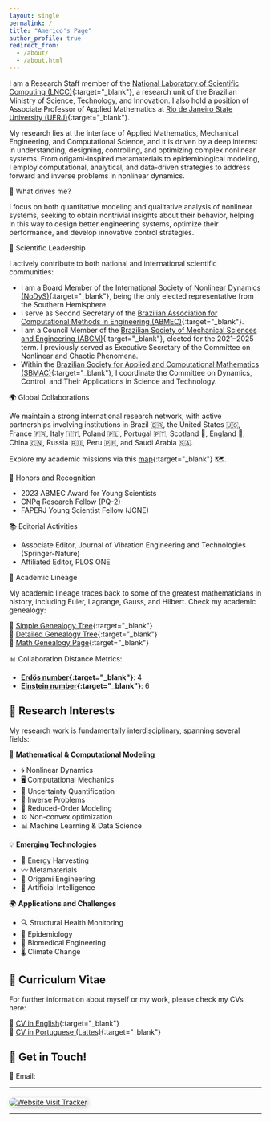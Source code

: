 ```yaml
---
layout: single
permalink: /
title: "Americo's Page"
author_profile: true
redirect_from: 
  - /about/
  - /about.html
---
```


I am a Research Staff member of the [National Laboratory of Scientific Computing (LNCC)](https://www.lncc.br){:target="_blank"}, a research unit of the Brazilian Ministry of Science, Technology, and Innovation. I also hold a position of Associate Professor of Applied Mathematics at [Rio de Janeiro State University (UERJ)](https://www.uerj.br){:target="_blank"}.

My research lies at the interface of Applied Mathematics, Mechanical Engineering, and Computational Science, and it is driven by a deep interest in understanding, designing, controlling, and optimizing complex nonlinear systems. From origami-inspired metamaterials to epidemiological modeling, I employ computational, analytical, and data-driven strategies to address forward and inverse problems in nonlinear dynamics.

📌 What drives me?

I focus on both quantitative modeling and qualitative analysis of nonlinear systems, seeking to obtain nontrivial insights about their behavior, helping in this way to design better engineering systems, optimize their performance, and develop innovative control strategies.

🔗 Scientific Leadership

I actively contribute to both national and international scientific communities:
- I am a Board Member of the [International Society of Nonlinear Dynamics (NoDyS)](https://nodys.org){:target="_blank"}, being the only elected representative from the Southern Hemisphere.
- I serve as Second Secretary of the [Brazilian Association for Computational Methods in Engineering (ABMEC)](https://abmec.org.br){:target="_blank"}.
- I am a Council Member of the [Brazilian Society of Mechanical Sciences and Engineering (ABCM)](https://abcm.org.br){:target="_blank"}, elected for the 2021–2025 term. I previously served as Executive Secretary of the Committee on Nonlinear and Chaotic Phenomena.
- Within the [Brazilian Society for Applied and Computational Mathematics (SBMAC)](https://www.sbmac.org.br){:target="_blank"}, I coordinate the Committee on Dynamics, Control, and Their Applications in Science and Technology.

🌍 Global Collaborations

We maintain a strong international research network, with active partnerships involving institutions in Brazil 🇧🇷, the United States 🇺🇸, France 🇫🇷, Italy 🇮🇹, Poland 🇵🇱, Portugal 🇵🇹, Scotland 🏴󠁧󠁢󠁳󠁣󠁴󠁿, England 🏴󠁧󠁢󠁥󠁮󠁧󠁿, China 🇨🇳, Russia 🇷🇺, Peru 🇵🇪, and Saudi Arabia 🇸🇦.

Explore my academic missions via this [map](https://www.google.com/maps/d/u/0/edit?mid=1FNzydcMk6KBmC95wmewKa-9ovvz8WjUx&usp=sharing){:target="_blank"} 🗺️. 

🏅 Honors and Recognition
- 2023 ABMEC Award for Young Scientists
- CNPq Research Fellow (PQ-2)
- FAPERJ Young Scientist Fellow (JCNE)

📚 Editorial Activities
- Associate Editor, Journal of Vibration Engineering and Technologies (Springer-Nature)
- Affiliated Editor, PLOS ONE

📜 Academic Lineage

My academic lineage traces back to some of the greatest mathematicians in history, including Euler, Lagrange, Gauss, and Hilbert. Check my academic genealogy:

📌 [Simple Genealogy Tree](MathGenDSc_short.png){:target="_blank"} <br> 
📌 [Detailed Genealogy Tree](MathGenDSc_long.pdf){:target="_blank"} <br> 
📌 [Math Genealogy Page](https://www.mathgenealogy.org/id.php?id=190869){:target="_blank"}

📊 Collaboration Distance Metrics:
- **[Erdös number](http://en.wikipedia.org/wiki/Erd%C5%91s_number){:target="_blank"}**: 4  
- **[Einstein number](https://en.wikipedia.org/wiki/Albert_Einstein){:target="_blank"}**: 6  


## 🔬 Research Interests
My research work is fundamentally interdisciplinary, spanning several fields:

📢 **Mathematical & Computational Modeling**
- 🌀 Nonlinear Dynamics
- 🖥️ Computational Mechanics
- 🎲 Uncertainty Quantification
- 🔄 Inverse Problems
- 🎯 Reduced-Order Modeling
- ⚙️ Non-convex optimization
- 📊 Machine Learning & Data Science

💡 **Emerging Technologies**
- 🔋 Energy Harvesting
- 〰️ Metamaterials
- 🦢 Origami Engineering
- 🤖 Artificial Intelligence

🌍 **Applications and Challenges**
- 🔍 Structural Health Monitoring
- 🦠 Epidemiology
- 🏥 Biomedical Engineering
- 🌡️ Climate Change


## 📄 Curriculum Vitae
For further information about myself or my work, please check my CVs here:

📝 [CV in English](https://drive.google.com/file/d/1ygEfRCeiwdAXOe2f2re023aFvwbyHuUE/view?usp=sharing){:target="_blank"} <br> 
📝 [CV in Portuguese (Lattes)](http://lattes.cnpq.br/5659403706694491){:target="_blank"}  


## 🚀 Get in Touch!
📧 Email: <span id="email"></span>
<script>
  document.getElementById("email").innerHTML = 
    '<a href="mailto:' + 'americo' + '@' + 'lncc' + '.' + 'br">' + 'americo' + '@' + 'lncc' + '.' + 'br' + '</a>';
</script>

---
<div style="text-align: left; margin-top: 20px;">
    <a href="https://clustrmaps.com/site/180pt" target="_blank" title="Visit tracker" rel="nofollow">
        <img src="https://clustrmaps.com/map_v2.png?cl=cbe090&amp;w=a&amp;d=HRTH8C49cgDrRoftM8LbwG0ArldkrPcAhc0ZPlbgsQI&amp;co=2d78ad&amp;ct=ffffff&amp;t=tt" 
        alt="Website Visit Tracker" style="border-radius: 8px; box-shadow: 2px 2px 10px rgba(0,0,0,0.2);">
    </a>
</div>

---
